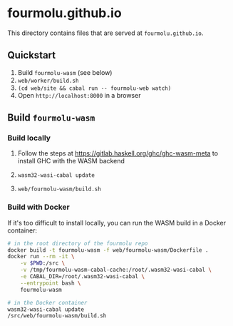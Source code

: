 # fourmolu.github.io

This directory contains files that are served at `fourmolu.github.io`.

## Quickstart

1. Build `fourmolu-wasm` (see below)
1. `web/worker/build.sh`
1. `(cd web/site && cabal run -- fourmolu-web watch)`
1. Open `http://localhost:8000` in a browser

## Build `fourmolu-wasm`

### Build locally

1. Follow the steps at https://gitlab.haskell.org/ghc/ghc-wasm-meta to install GHC with the WASM backend

1. `wasm32-wasi-cabal update`

1. `web/fourmolu-wasm/build.sh`

### Build with Docker

If it's too difficult to install locally, you can run the WASM build in a Docker container:

```bash
# in the root directory of the fourmolu repo
docker build -t fourmolu-wasm -f web/fourmolu-wasm/Dockerfile .
docker run --rm -it \
    -v $PWD:/src \
    -v /tmp/fourmolu-wasm-cabal-cache:/root/.wasm32-wasi-cabal \
    -e CABAL_DIR=/root/.wasm32-wasi-cabal \
    --entrypoint bash \
    fourmolu-wasm
```

```bash
# in the Docker container
wasm32-wasi-cabal update
/src/web/fourmolu-wasm/build.sh
```
